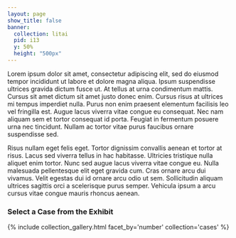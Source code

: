 ```yaml
---
layout: page
show_title: false
banner:
  collection: litai
  pid: i13
  y: 50%
  height: "500px"
---
```


Lorem ipsum dolor sit amet, consectetur adipiscing elit, sed do eiusmod tempor incididunt ut labore et dolore magna aliqua. Ipsum suspendisse ultrices gravida dictum fusce ut. At tellus at urna condimentum mattis. Cursus sit amet dictum sit amet justo donec enim. Cursus risus at ultrices mi tempus imperdiet nulla. Purus non enim praesent elementum facilisis leo vel fringilla est. Augue lacus viverra vitae congue eu consequat. Nec nam aliquam sem et tortor consequat id porta. Feugiat in fermentum posuere urna nec tincidunt. Nullam ac tortor vitae purus faucibus ornare suspendisse sed.

Risus nullam eget felis eget. Tortor dignissim convallis aenean et tortor at risus. Lacus sed viverra tellus in hac habitasse. Ultricies tristique nulla aliquet enim tortor. Nunc sed augue lacus viverra vitae congue eu. Nulla malesuada pellentesque elit eget gravida cum. Cras ornare arcu dui vivamus. Velit egestas dui id ornare arcu odio ut sem. Sollicitudin aliquam ultrices sagittis orci a scelerisque purus semper. Vehicula ipsum a arcu cursus vitae congue mauris rhoncus aenean.

### Select a Case from the Exhibit

{% include collection_gallery.html facet_by='number' collection='cases' %}
